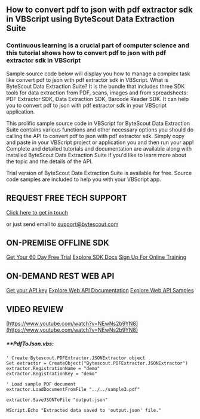 ## How to convert pdf to json with pdf extractor sdk in VBScript using ByteScout Data Extraction Suite

### Continuous learning is a crucial part of computer science and this tutorial shows how to convert pdf to json with pdf extractor sdk in VBScript

Sample source code below will display you how to manage a complex task like convert pdf to json with pdf extractor sdk in VBScript. What is ByteScout Data Extraction Suite? It is the bundle that includes three SDK tools for data extraction from PDF, scans, images and from spreadsheets: PDF Extractor SDK, Data Extraction SDK, Barcode Reader SDK. It can help you to convert pdf to json with pdf extractor sdk in your VBScript application.

This prolific sample source code in VBScript for ByteScout Data Extraction Suite contains various functions and other necessary options you should do calling the API to convert pdf to json with pdf extractor sdk.  Simply copy and paste in your VBScript project or application you and then run your app! Complete and detailed tutorials and documentation are available along with installed ByteScout Data Extraction Suite if you'd like to learn more about the topic and the details of the API.

Trial version of ByteScout Data Extraction Suite is available for free. Source code samples are included to help you with your VBScript app.

## REQUEST FREE TECH SUPPORT

[Click here to get in touch](https://bytescout.zendesk.com/hc/en-us/requests/new?subject=ByteScout%20Data%20Extraction%20Suite%20Question)

or just send email to [support@bytescout.com](mailto:support@bytescout.com?subject=ByteScout%20Data%20Extraction%20Suite%20Question) 

## ON-PREMISE OFFLINE SDK 

[Get Your 60 Day Free Trial](https://bytescout.com/download/web-installer?utm_source=github-readme)
[Explore SDK Docs](https://bytescout.com/documentation/index.html?utm_source=github-readme)
[Sign Up For Online Training](https://academy.bytescout.com/)


## ON-DEMAND REST WEB API

[Get your API key](https://pdf.co/documentation/api?utm_source=github-readme)
[Explore Web API Documentation](https://pdf.co/documentation/api?utm_source=github-readme)
[Explore Web API Samples](https://github.com/bytescout/ByteScout-SDK-SourceCode/tree/master/PDF.co%20Web%20API)

## VIDEO REVIEW

[https://www.youtube.com/watch?v=NEwNs2b9YN8](https://www.youtube.com/watch?v=NEwNs2b9YN8)




<!-- code block begin -->

##### ****PdfToJson.vbs:**
    
```
' Create Bytescout.PDFExtractor.JSONExtractor object
Set extractor = CreateObject("Bytescout.PDFExtractor.JSONExtractor")
extractor.RegistrationName = "demo"
extractor.RegistrationKey = "demo"

' Load sample PDF document
extractor.LoadDocumentFromFile "../../sample3.pdf"

extractor.SaveJSONToFile "output.json"

WScript.Echo "Extracted data saved to 'output.json' file."

```

<!-- code block end -->